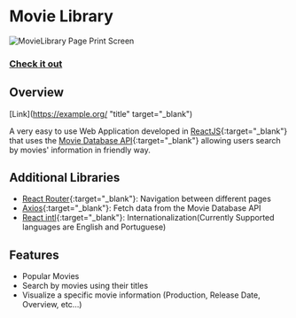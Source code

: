 # Movie Library

![MovieLibrary Page Print Screen](https://i.imgur.com/s67pEVT.png)
### [Check it out](https://c0llinn.github.io/MovieLibrary/)

## Overview

[Link](https://example.org/ "title" target="_blank")

A very easy to use Web Application developed in [ReactJS](https://reactjs.org/){:target="_blank"} that uses the [Movie Database API](https://www.themoviedb.org/?target=_blank){:target="_blank"} allowing users search by movies' information in friendly way. 

## Additional Libraries

* [React Router](https://reacttraining.com/react-router/web/guides/quick-start){:target="_blank"}: Navigation between different pages
* [Axios](https://github.com/axios/axios){:target="_blank"}: Fetch data from the Movie Database API
* [React intl](https://github.com/formatjs/react-intl){:target="_blank"}: Internationalization(Currently Supported languages are English and Portuguese)

## Features

* Popular Movies
* Search by movies using their titles
* Visualize a specific movie information (Production, Release Date, Overview, etc…)
